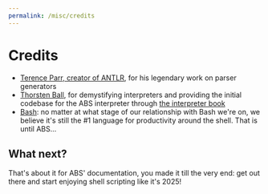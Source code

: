 ```yaml
---
permalink: /misc/credits
---
```


# Credits

- [Terence Parr, creator of ANTLR](https://www.antlr.org/), for his legendary work on parser generators
- [Thorsten Ball](https://interpreterbook.com/), for demystifying interpreters and providing the initial codebase for the ABS interpreter through [the interpreter book](https://interpreterbook.com/)
- [Bash](<https://en.wikipedia.org/wiki/Bash_(Unix_shell)>): no matter at what stage of our relationship with Bash we're on, we believe it's still the #1 language for productivity around the shell. That is until ABS...

## What next?

That's about it for ABS' documentation, you made it till the very end:
get out there and start enjoying shell scripting like it's 2025!
